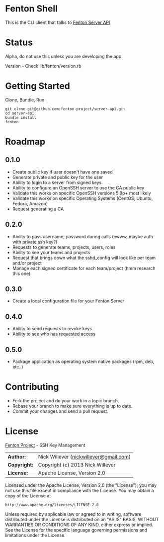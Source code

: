 # Fenton Shell

This is the CLI client that talks to [Fenton Server API](https://github.com/fenton-project/server-api)

# Status

Alpha, do not use this unless you are developing the app

Version - Check lib/fenton/version.rb

# Getting Started

Clone, Bundle, Run

    git clone git@github.com:fenton-project/server-api.git
    cd server-api
    bundle install
    fenton

# Roadmap

## 0.1.0

* Create public key if user doesn't have one saved
* Generate private and public key for the user
* Ability to login to a server from signed keys
* Ability to configure an OpenSSH server to use the CA public key
* Validate this works on specific OpenSSH versions 5.9p+ most likely
* Validate this works on specific Operating Systems (CentOS, Ubuntu, Fedora, Amazon)
* Request generating a CA

## 0.2.0

* Ability to pass username, password during calls (ewww, maybe auth with private ssh key?)
* Requests to generate teams, projects, users, roles
* Ability to see your teams and projects
* Request that brings down what the sshd_config will look like per team and/or project
* Manage each signed certificate for each team/project (hmm research this one)

## 0.3.0

* Create a local configuration file for your Fenton Server

## 0.4.0

* Ability to send requests to revoke keys
* Ability to see who has requested access

## 0.5.0

* Package application as operating system native packages (rpm, deb, etc..)

# Contributing

- Fork the project and do your work in a topic branch.
- Rebase your branch to make sure everything is up to date.
- Commit your changes and send a pull request.

# License

[Fenton Project](http://fenton-project.github.io/) - SSH Key Management

|                      |                                          |
|:---------------------|:-----------------------------------------|
| **Author:**          | Nick Willever (<nickwillever@gmail.com>) |
| **Copyright:**       | Copyright (c) 2013 Nick Willever         |
| **License:**         | Apache License, Version 2.0              |

Licensed under the Apache License, Version 2.0 (the "License");
you may not use this file except in compliance with the License.
You may obtain a copy of the License at

    http://www.apache.org/licenses/LICENSE-2.0

Unless required by applicable law or agreed to in writing, software
distributed under the License is distributed on an "AS IS" BASIS,
WITHOUT WARRANTIES OR CONDITIONS OF ANY KIND, either express or implied.
See the License for the specific language governing permissions and
limitations under the License.
